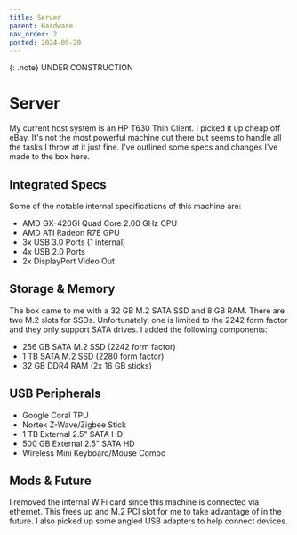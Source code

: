 ```yaml
---
title: Server
parent: Hardware
nav_order: 2
posted: 2024-09-20
---
```


{: .note}
UNDER CONSTRUCTION

# Server

My current host system is an HP T630 Thin Client. I picked it up cheap off eBay. It's not the most powerful machine out there but seems to handle all the tasks I throw at it just fine. I've outlined some specs and changes I've made to the box here.

## Integrated Specs

Some of the notable internal specifications of this machine are:

 - AMD GX-420GI Quad Core 2.00 GHz CPU
 - AMD ATI Radeon R7E GPU
 - 3x USB 3.0 Ports (1 internal)
 - 4x USB 2.0 Ports
 - 2x DisplayPort Video Out

## Storage & Memory

The box came to me with a 32 GB M.2 SATA SSD and 8 GB RAM. There are two M.2 slots for SSDs. Unfortunately, one is limited to the 2242 form factor and they only support SATA drives. I added the following components:

 - 256 GB SATA M.2 SSD (2242 form factor)
 - 1 TB SATA M.2 SSD (2280 form factor)
 - 32 GB DDR4 RAM (2x 16 GB sticks) 

## USB Peripherals

 - Google Coral TPU
 - Nortek Z-Wave/Zigbee Stick 
 - 1 TB External 2.5" SATA HD
 - 500 GB External 2.5" SATA HD
 - Wireless Mini Keyboard/Mouse Combo

## Mods & Future

I removed the internal WiFi card since this machine is connected via ethernet. This frees up and M.2 PCI slot for me to take advantage of in the future. I also picked up some angled USB adapters to help connect devices.
